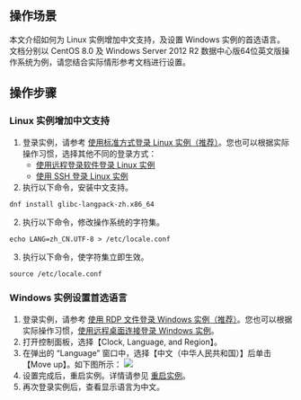 ## 操作场景
本文介绍如何为 Linux 实例增加中文支持，及设置 Windows 实例的首选语言。文档分别以 CentOS 8.0 及 Windows Server 2012 R2 数据中心版64位英文版操作系统为例，请您结合实际情形参考文档进行设置。

## 操作步骤

### Linux 实例增加中文支持
1. 登录实例，请参考 [使用标准方式登录 Linux 实例（推荐）](https://cloud.tencent.com/document/product/213/5436)。您也可以根据实际操作习惯，选择其他不同的登录方式：
	- [使用远程登录软件登录 Linux 实例](https://cloud.tencent.com/document/product/213/35699)
	- [使用 SSH 登录 Linux 实例](https://cloud.tencent.com/document/product/213/35700)
1. 执行以下命令，安装中文支持。
```
dnf install glibc-langpack-zh.x86_64
```
2. 执行以下命令，修改操作系统的字符集。
```
echo LANG=zh_CN.UTF-8 > /etc/locale.conf 
```
3. 执行以下命令，使字符集立即生效。
```
source /etc/locale.conf
```

### Windows 实例设置首选语言
1. 登录实例，请参考 [使用 RDP 文件登录 Windows 实例（推荐）](https://cloud.tencent.com/document/product/213/5435)。您也可以根据实际操作习惯，[使用远程桌面连接登录 Windows 实例](https://cloud.tencent.com/document/product/213/35703)。
2. 打开控制面板，选择【Clock, Language, and Region】。
3. 在弹出的 “Language” 窗口中，选择【中文（中华人民共和国）】后单击【Move up】。如下图所示：
![](https://main.qcloudimg.com/raw/f5a3f908c154be9a5f4ccdb03c0500d2.png)
4. 设置完成后，重启实例。详情请参见 [重启实例](https://cloud.tencent.com/document/product/213/4928)。
5. 再次登录实例后，查看显示语言为中文。

